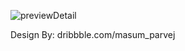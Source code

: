 ![previewDetail](https://user-images.githubusercontent.com/59822692/77217745-4b6d4300-6b57-11ea-8c7c-42557b23546b.png)


Design By: dribbble.com/masum_parvej
